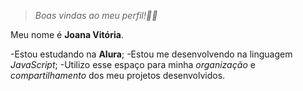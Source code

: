 
> *Boas vindas ao meu perfil!💙💙*

Meu nome é **Joana Vitória**.

-Estou estudando na **Alura**;
-Estou me desenvolvendo na linguagem *JavaScript*;
-Utilizo esse espaço para minha *organização* e *compartilhamento* dos meu projetos desenvolvidos.
